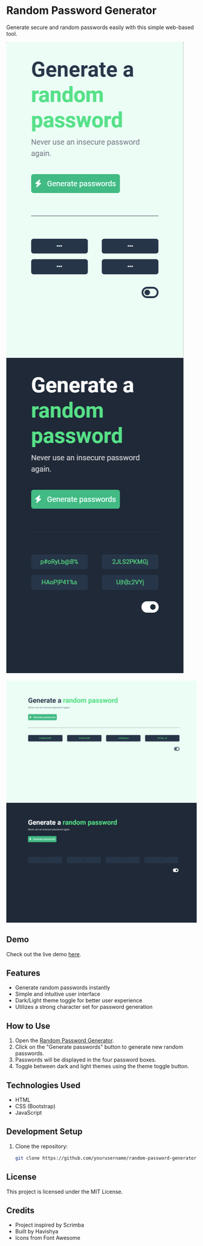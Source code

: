 # Random Password Generator

Generate secure and random passwords easily with this simple web-based tool.

![Light Theme - Small Layout](images/mobileView/mobileViewLight.png) ![Dark Theme - Small Layout](images/mobileView/mobileViewDark.png)

![Light Theme - Large Layout](images/Tablet-Laptop-View/tab-desk-view-light.png) ![Dark Theme - Large Layout](images/Tablet-Laptop-View/tab-desk-view-dark.png)

## Demo
Check out the live demo [here](https://passcogen.ccbp.tech/).

## Features
- Generate random passwords instantly
- Simple and intuitive user interface
- Dark/Light theme toggle for better user experience
- Utilizes a strong character set for password generation

## How to Use
1. Open the [Random Password Generator](https://passcogen.ccbp.tech/).
2. Click on the "Generate passwords" button to generate new random passwords.
3. Passwords will be displayed in the four password boxes.
4. Toggle between dark and light themes using the theme toggle button.

## Technologies Used
- HTML
- CSS (Bootstrap)
- JavaScript

## Development Setup
1. Clone the repository:
   ```bash
   git clone https://github.com/yourusername/random-password-generator.git
   
## License
This project is licensed under the MIT License.

## Credits
- Project inspired by Scrimba
- Built by Havishya
- Icons from Font Awesome
